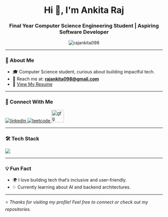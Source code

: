 <h1 align="center">Hi 👋, I'm Ankita Raj</h1>
<h3 align="center">Final Year Computer Science Engineering Student | Aspiring Software Developer</h3>

<p align="center">
  <img src="https://komarev.com/ghpvc/?username=rajankita098&label=Profile%20views&color=0e75b6&style=flat" alt="rajankita098" />
</p>

---

### 🌟 About Me

- 🎓 Computer Science student, curious about building impactful tech.
- 📧 Reach me at: **rajankita098@gmail.com**
- 📄 [View My Resume](https://drive.google.com/file/d/1KdhybDJhwoCVBjzQuvZMQWhT-fc523Iz/view?usp=sharing)

---

### 🔗 Connect With Me

<p align="left">
  <a href="https://linkedin.com/in/ankita-raj-0b1231270/" target="blank">
    <img src="https://skillicons.dev/icons?i=linkedin" alt="linkedin" />
  </a>
  <a href="https://leetcode.com/u/rajankita098/" target="blank">
    <img src="https://skillicons.dev/icons?i=leetcode" alt="leetcode" />
  </a>
  <a href="https://www.geeksforgeeks.org/user/rajankig89t/" target="blank">
    <img src="https://img.icons8.com/color/48/000000/GeeksforGeeks.png" alt="gfg" width="40" height="40"/>
  </a>
</p>

---

### 🛠️ Tech Stack

<p align="left">
  <img src="https://skillicons.dev/icons?i=cpp,c,js,html,css,react,nodejs,express,nextjs,nestjs,mongodb,mysql,git,tailwind,android" />
</p>

---

### 💡 Fun Fact

- 🌍 I love building tech that’s inclusive and user-friendly.
- ✨ Currently learning about AI and backend architectures.

---

⭐️ *Thanks for visiting my profile! Feel free to connect or check out my repositories.*  
